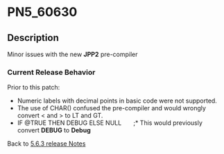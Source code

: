 # PN5_60630

<PageHeader />

## Description

Minor issues with the new **JPP2** pre-compiler

### Current Release Behavior

Prior to this patch:

- Numeric labels with decimal points in basic code were not supported.
- The use of CHAR() confused the pre-compiler and would wrongly convert &lt; and &gt; to LT and GT.
- IF @TRUE THEN DEBUG ELSE NULL       ;\* This would previously convert **DEBUG** to **Debug**

Back to [5.6.3 release Notes](./../README.md)

<PageFooter />
